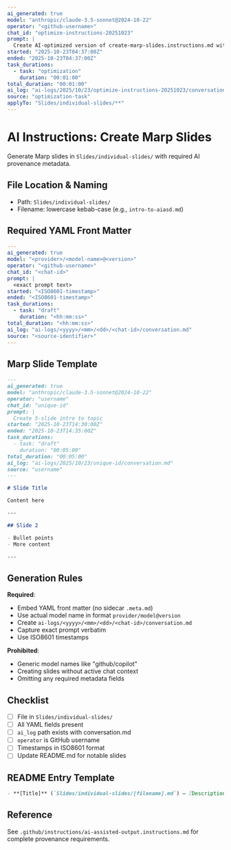 ```yaml
---
ai_generated: true
model: "anthropic/claude-3.5-sonnet@2024-10-22"
operator: "<github-username>"
chat_id: "optimize-instructions-20251023"
prompt: |
  Create AI-optimized version of create-marp-slides.instructions.md with minimal tokens
started: "2025-10-23T04:37:00Z"
ended: "2025-10-23T04:37:00Z"
task_durations:
  - task: "optimization"
    duration: "00:01:00"
total_duration: "00:01:00"
ai_log: "ai-logs/2025/10/23/optimize-instructions-20251023/conversation.md"
source: "optimization-task"
applyTo: "Slides/individual-slides/**"
---
```


# AI Instructions: Create Marp Slides

Generate Marp slides in `Slides/individual-slides/` with required AI provenance metadata.

## File Location & Naming
- Path: `Slides/individual-slides/`
- Filename: lowercase kebab-case (e.g., `intro-to-aiasd.md`)

## Required YAML Front Matter

```yaml
---
ai_generated: true
model: "<provider>/<model-name>@<version>"
operator: "<github-username>"
chat_id: "<chat-id>"
prompt: |
  <exact prompt text>
started: "<ISO8601-timestamp>"
ended: "<ISO8601-timestamp>"
task_durations:
  - task: "draft"
    duration: "<hh:mm:ss>"
total_duration: "<hh:mm:ss>"
ai_log: "ai-logs/<yyyy>/<mm>/<dd>/<chat-id>/conversation.md"
source: "<source-identifier>"
---
```

## Marp Slide Template

```markdown
---
ai_generated: true
model: "anthropic/claude-3.5-sonnet@2024-10-22"
operator: "username"
chat_id: "unique-id"
prompt: |
  Create 5-slide intro to topic
started: "2025-10-23T14:30:00Z"
ended: "2025-10-23T14:35:00Z"
task_durations:
  - task: "draft"
    duration: "00:05:00"
total_duration: "00:05:00"
ai_log: "ai-logs/2025/10/23/unique-id/conversation.md"
source: "username"
---

# Slide Title

Content here

---

## Slide 2

- Bullet points
- More content

---
```

## Generation Rules

**Required**:
- Embed YAML front matter (no sidecar `.meta.md`)
- Use actual model name in format `provider/model@version`
- Create `ai-logs/<yyyy>/<mm>/<dd>/<chat-id>/conversation.md`
- Capture exact prompt verbatim
- Use ISO8601 timestamps

**Prohibited**:
- Generic model names like "github/copilot"
- Creating slides without active chat context
- Omitting any required metadata fields

## Checklist
- [ ] File in `Slides/individual-slides/`
- [ ] All YAML fields present
- [ ] `ai_log` path exists with conversation.md
- [ ] `operator` is GitHub username
- [ ] Timestamps in ISO8601 format
- [ ] Update README.md for notable slides

## README Entry Template

```markdown
- **[Title]** (`Slides/individual-slides/[filename].md`) — [Description]. Provenance: `ai-logs/[yyyy]/[mm]/[dd]/[chat-id]/`
```

## Reference
See `.github/instructions/ai-assisted-output.instructions.md` for complete provenance requirements.
